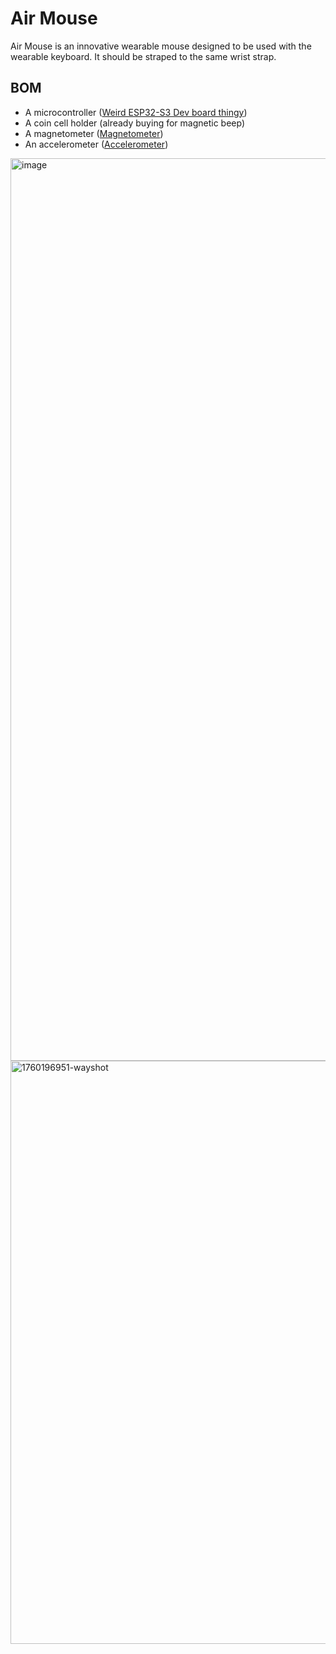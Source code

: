 # Air Mouse

Air Mouse is an innovative wearable mouse designed to be used with the wearable keyboard. It should be straped to the same wrist strap.

## BOM
- A microcontroller ([Weird ESP32-S3 Dev board thingy](https://a.co/d/1QP7sDO))
- A coin cell holder (already buying for magnetic beep)
- A magnetometer ([Magnetometer](https://a.co/d/dV07XFR))
- An accelerometer ([Accelerometer](https://a.co/d/28Tofwo))

<img width="1179" height="1444" alt="image" src="https://github.com/user-attachments/assets/5d0bd02f-9750-4258-8aed-6366bc6562fc" />
<img width="1712" height="933" alt="1760196951-wayshot" src="https://github.com/user-attachments/assets/4ba518a0-b7c9-4c48-bf50-2c1cb3c57c17" />
